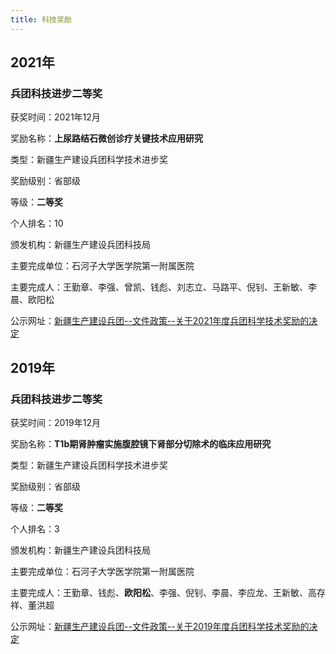 ```yaml
---
title: 科技奖励
---
```


## 2021年

### 兵团科技进步二等奖

获奖时间：2021年12月

奖励名称：**上尿路结石微创诊疗关键技术应用研究**

类型：新疆生产建设兵团科学技术进步奖

奖励级别：省部级

等级：**二等奖**

个人排名：10

颁发机构：新疆生产建设兵团科技局

主要完成单位：石河子大学医学院第一附属医院

主要完成人：王勤章、李强、曾凯、钱彪、刘志立、马路平、倪钊、王新敏、李晨、欧阳松

公示网址：[新疆生产建设兵团\--文件政策\--关于2021年度兵团科学技术奖励的决定](http://www.xjbt.gov.cn/c/2022-07-20/8233002.shtml)


## 2019年

### 兵团科技进步二等奖

获奖时间：2019年12月

奖励名称：**T1b期肾肿瘤实施腹腔镜下肾部分切除术的临床应用研究**

类型：新疆生产建设兵团科学技术进步奖

奖励级别：省部级

等级：**二等奖**

个人排名：3

颁发机构：新疆生产建设兵团科技局

主要完成单位：石河子大学医学院第一附属医院

主要完成人：王勤章、钱彪、**欧阳松**、李强、倪钊、李晨、李应龙、王新敏、高存祥、董洪超

公示网址：[新疆生产建设兵团\--文件政策\--关于2019年度兵团科学技术奖励的决定](http://www.xjbt.gov.cn/c/2020-01-16/7320397.shtml)
